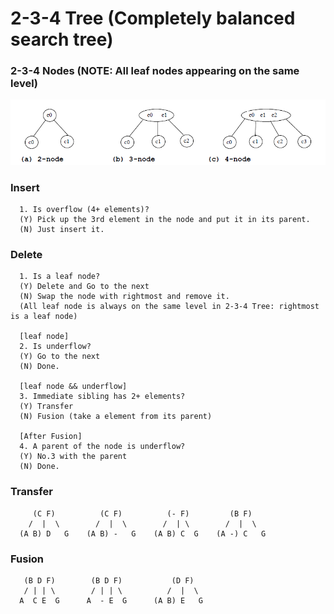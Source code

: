 # 2-3-4 Tree (Completely balanced search tree)

### 2-3-4 Nodes (NOTE: All leaf nodes appearing on the same level)

![2-3-4TreeNodes](/images/2-3-4TreeNodes.png)

### Insert
      
      1. Is overflow (4+ elements)? 
      (Y) Pick up the 3rd element in the node and put it in its parent.
      (N) Just insert it.

### Delete

      1. Is a leaf node? 
      (Y) Delete and Go to the next
      (N) Swap the node with rightmost and remove it. 
      (All leaf node is always on the same level in 2-3-4 Tree: rightmost is a leaf node) 
      
      [leaf node]
      2. Is underflow? 
      (Y) Go to the next
      (N) Done.
     
      [leaf node && underflow]
      3. Immediate sibling has 2+ elements? 
      (Y) Transfer
      (N) Fusion (take a element from its parent)
      
      [After Fusion]
      4. A parent of the node is underflow? 
      (Y) No.3 with the parent
      (N) Done.
      
### Transfer
 
         (C F)          (C F)          (- F)         (B F)              
        /  |  \        /  |  \        /  | \        /  |  \
      (A B) D   G    (A B) -   G    (A B) C  G    (A -) C   G
      
### Fusion

       (B D F)        (B D F)           (D F)
       / | | \        / | | \          /  |  \
      A  C E  G      A  - E  G      (A B) E   G
      
      
